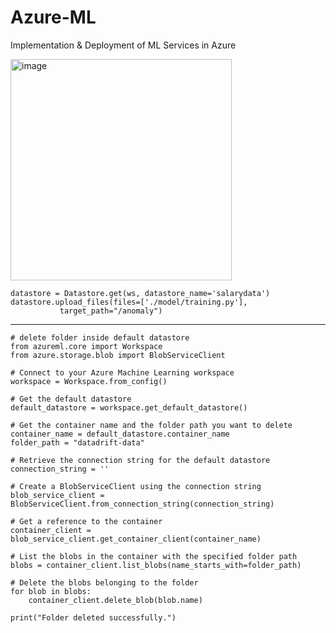 # Azure-ML
Implementation & Deployment of ML Services in Azure

<img width="354" alt="image" src="https://user-images.githubusercontent.com/72096831/211571279-39b910df-2cb1-465f-9ada-3eb04b1a9982.png">


    datastore = Datastore.get(ws, datastore_name='salarydata')
    datastore.upload_files(files=['./model/training.py'],
               target_path="/anomaly")
               
---
    
    # delete folder inside default datastore
    from azureml.core import Workspace
    from azure.storage.blob import BlobServiceClient

    # Connect to your Azure Machine Learning workspace
    workspace = Workspace.from_config()

    # Get the default datastore
    default_datastore = workspace.get_default_datastore()

    # Get the container name and the folder path you want to delete
    container_name = default_datastore.container_name
    folder_path = "datadrift-data"

    # Retrieve the connection string for the default datastore
    connection_string = ''

    # Create a BlobServiceClient using the connection string
    blob_service_client = BlobServiceClient.from_connection_string(connection_string)

    # Get a reference to the container
    container_client = blob_service_client.get_container_client(container_name)

    # List the blobs in the container with the specified folder path
    blobs = container_client.list_blobs(name_starts_with=folder_path)

    # Delete the blobs belonging to the folder
    for blob in blobs:
        container_client.delete_blob(blob.name)

    print("Folder deleted successfully.")


    
